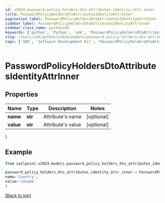 ```yaml
---
id: v2024-password-policy-holders-dto-attributes-identity-attr-inner
title: PasswordPolicyHoldersDtoAttributesIdentityAttrInner
pagination_label: PasswordPolicyHoldersDtoAttributesIdentityAttrInner
sidebar_label: PasswordPolicyHoldersDtoAttributesIdentityAttrInner
sidebar_class_name: pythonsdk
keywords: ['python', 'Python', 'sdk', 'PasswordPolicyHoldersDtoAttributesIdentityAttrInner', 'V2024PasswordPolicyHoldersDtoAttributesIdentityAttrInner'] 
slug: /tools/sdk/python/v2024/models/password-policy-holders-dto-attributes-identity-attr-inner
tags: ['SDK', 'Software Development Kit', 'PasswordPolicyHoldersDtoAttributesIdentityAttrInner', 'V2024PasswordPolicyHoldersDtoAttributesIdentityAttrInner']
---
```


# PasswordPolicyHoldersDtoAttributesIdentityAttrInner


## Properties

Name | Type | Description | Notes
------------ | ------------- | ------------- | -------------
**name** | **str** | Attribute's name | [optional] 
**value** | **str** | Attribute's value | [optional] 
}

## Example

```python
from sailpoint.v2024.models.password_policy_holders_dto_attributes_identity_attr_inner import PasswordPolicyHoldersDtoAttributesIdentityAttrInner

password_policy_holders_dto_attributes_identity_attr_inner = PasswordPolicyHoldersDtoAttributesIdentityAttrInner(
name='Country',
value='Canada'
)

```
[[Back to top]](#) 

